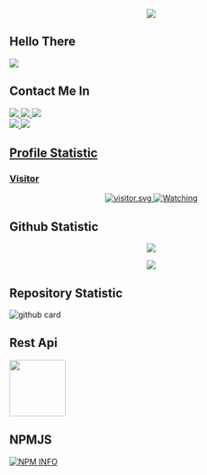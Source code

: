 </h1>
<p align="center">
  <img src="https://i.ibb.co/4V1QzHD/20211215-173647.png" />
</p>

## Hello There
<a href="//youtube.com/c/AmmarBN"><img align="center" src="https://cardivo.vercel.app/api?name=Lord-Ammar&description=Halo,%20I%27m%20Ammar Burhanuddin Nafis%20dan%20saya%20masih%20programer%20pemula%20Nice%20to%20meet%20you%20%F0%9F%91%8B&image=https://avatars.githubusercontent.com/Lord-Ammar&usqp=CAU&backgroundColor=%23ecf0f1&youtube=ZEROBOT&github=Lord-Ammar&pattern=ticTacToe&colorPattern=%23eaeaea&site=webraku.xyz"/></a>
## Contact Me In
<p>
  <a href="https://instagram.com/lord_ammar_quoteser"><img src="https://img.shields.io/badge/Instagram-E4405F?style=for-the-badge&logo=instagram&logoColor=white"/> 
  <a href="https://api.whatsapp.com/send/?phone=6288229683561&text&app_absent=0"><img src="https://img.shields.io/badge/WhatsApp-25D366?style=for-the-badge&logo=whatsapp&logoColor=white" />
<a href="https://youtube.com/channel/UCFeZ5BGt8lbOZwIj2MNOlIQ"><img src="https://img.shields.io/badge/YouTube-AmmarBN-ff0000?style=for-the-badge&logo=youtube&logoColor=ff0000&link=https://youtube.com/c/ZEROBOT7" /><br>
   <a href="https://github.com/Lord-Ammar"><img src="https://img.shields.io/badge/-GitHub-black?style=flat-square&logo=github" /> 
  <a href="https://bit.ly/AmmarExecuted"><img src="https://img.shields.io/youtube/channel/subscribers/UCFeZ5BGt8lbOZwIj2MNOlIQ?style=social" /> <br>
</p>

## Profile Statistic

<h3 align="left">Visitor</h3>
<p align="center">
<img src="https://count.getloli.com/get/@ZeroChanBot?theme=moebooru-h" alt="visitor.svg">
  <a href="https://komarev.com/ghpvc/?username=Lord-Ammar&color=blue&style=flat-square&label=Profile+Views"><img title="Watching" src="https://komarev.com/ghpvc/?username=Lord-Ammar&color=blue&style=flat-square&label=Profile+View"></a>
</p>

## Github Statistic

<p align="center"><a href="https://github.com/Lord-Ammar"><img src="https://github-readme-stats.vercel.app/api?username=Lord-Ammar&show_icons=true&theme=radical"></a></p>
<p align="center"><a href="https://github.com/Lord-Ammar"><img src="https://github-readme-stats.vercel.app/api/top-langs/?username=Lord-Ammar&theme=radical&layout=compact"></a></p> 

## Repository Statistic
![github card](https://github-readme-stats.vercel.app/api/pin/?username=Lord-Ammar&repo=Ip-Lokasi&theme=dark)

## Rest Api
<a href="https://simple-api-lord-bot.herokuapp.com/"><img src="https://i.ibb.co/S64xkVB/20220126-152502.jpg" width="100" height="100"></a> 

## NPMJS
<p>
    <a href="https://nodei.co/npm/rakuapi/"><img src="https://nodei.co/npm/rakuapi.png?downloads=true&stars=true" alt="NPM INFO" /></a>
  </p>

